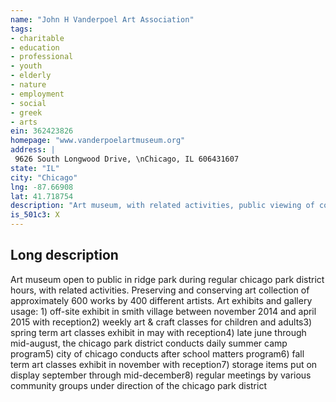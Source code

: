 ```yaml
---
name: "John H Vanderpoel Art Association"
tags:
- charitable
- education
- professional
- youth
- elderly
- nature
- employment
- social
- greek
- arts
ein: 362423826
homepage: "www.vanderpoelartmuseum.org"
address: |
 9626 South Longwood Drive, \nChicago, IL 606431607
state: "IL"
city: "Chicago"
lng: -87.66908
lat: 41.718754
description: "Art museum, with related activities, public viewing of collection of american artists. Related activities include workshops, art classes for children and a few exhibitions a year. "
is_501c3: X
---
```


## Long description

Art museum open to public in ridge park during regular chicago park district hours, with related activities. Preserving and conserving art collection of approximately 600 works by 400 different artists. Art exhibits and gallery usage: 1) off-site exhibit in smith village between november 2014 and april 2015 with reception2) weekly art & craft classes for children and adults3) spring term art classes exhibit in may with reception4) late june through mid-august, the chicago park district conducts daily summer camp program5) city of chicago conducts after school matters program6) fall term art classes exhibit in november with reception7) storage items put on display september through mid-december8) regular meetings by various community groups under direction of the chicago park district
